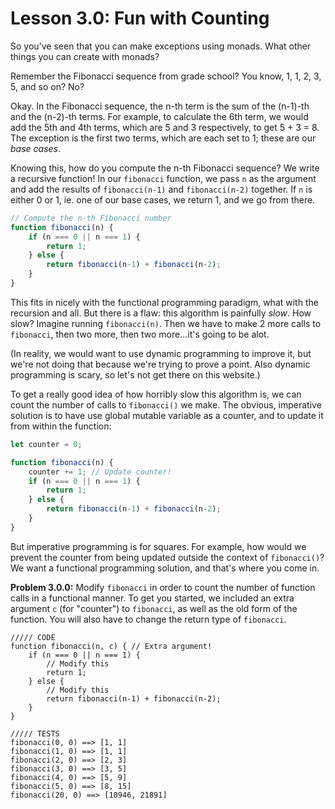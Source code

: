 # Lesson 3.0: Fun with Counting 

So you've seen that you can make exceptions using monads. What other things you can create with monads?

Remember the Fibonacci sequence from grade school? You know, 1, 1, 2, 3, 5, and so on? No?

Okay. In the Fibonacci sequence, the n-th term is the sum of the (n-1)-th and the (n-2)-th terms. For example, to calculate the 6th term, we would add the 5th and 4th terms, which are 5 and 3 respectively, to get 5 + 3 = 8. The exception is the first two terms, which are each set to 1; these are our _base cases_.

Knowing this, how do you compute the n-th Fibonacci sequence? We write a recursive function! In our `fibonacci` function, we pass `n` as the argument and add the results of `fibonacci(n-1)` and `fibonacci(n-2)` together. If `n` is either 0 or 1, ie. one of our base cases, we return 1, and we go from there.

```javascript
// Compute the n-th Fibonacci number
function fibonacci(n) {
    if (n === 0 || n === 1) {
        return 1;
    } else {
        return fibonacci(n-1) + fibonacci(n-2);
    }
}
```
This fits in nicely with the functional programming paradigm, what with the recursion and all. But there is a flaw: this algorithm is painfully _slow_. How slow? Imagine running `fibonacci(n)`. Then we have to make 2 more calls to `fibonacci`, then two more, then two more...it's going to be alot.

(In reality, we would want to use dynamic programming to improve it, but we're not doing that because we're trying to prove a point. Also dynamic programming is scary, so let's not get there on this website.)

To get a really good idea of how horribly slow this algorithm is, we can count the number of calls to `fibonacci()` we make. The obvious, imperative solution is to have use global mutable variable as a counter, and to update it from within the function:

```javascript
let counter = 0;

function fibonacci(n) {
    counter += 1; // Update counter!
    if (n === 0 || n === 1) {
        return 1;
    } else {
        return fibonacci(n-1) + fibonacci(n-2);
    }
}
```

But imperative programming is for squares. For example, how would we prevent the counter from being updated outside the context of `fibonacci()`? We want a functional programming solution, and that's where you come in.

**Problem 3.0.0:** Modify `fibonacci` in order to count the number of function calls in a functional manner. To get you started, we included an extra argument `c` (for "counter") to `fibonacci`, as well as the old form of the function. You will also have to change the return type of `fibonacci`.

```problem
///// CODE
function fibonacci(n, c) { // Extra argument!
    if (n === 0 || n === 1) {
        // Modify this
        return 1;
    } else {
        // Modify this
        return fibonacci(n-1) + fibonacci(n-2);
    }
}

///// TESTS
fibonacci(0, 0) ==> [1, 1]
fibonacci(1, 0) ==> [1, 1]
fibonacci(2, 0) ==> [2, 3]
fibonacci(3, 0) ==> [3, 5] 
fibonacci(4, 0) ==> [5, 9]
fibonacci(5, 0) ==> [8, 15]
fibonacci(20, 0) ==> [10946, 21891]
```